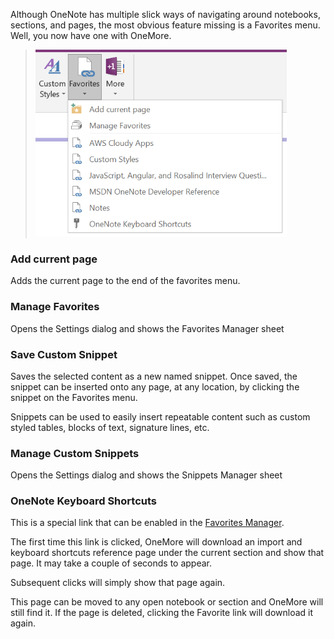 Although OneNote has multiple slick ways of navigating around notebooks, sections, and pages,
the most obvious feature missing is a Favorites menu. Well, you now have one with OneMore.

> ![Favorites Menu](images/FavoritesMenu.png)

### Add current page
Adds the current page to the end of the favorites menu.

### Manage Favorites
Opens the Settings dialog and shows the Favorites Manager sheet

### Save Custom Snippet
Saves the selected content as a new named snippet. Once saved, the snippet can be inserted onto any page, at any location, by clicking the snippet on the Favorites menu.

Snippets can be used to easily insert repeatable content such as custom styled tables, blocks of text, signature lines, etc.

### Manage Custom Snippets
Opens the Settings dialog and shows the Snippets Manager sheet

### OneNote Keyboard Shortcuts
This is a special link that can be enabled in the [Favorites Manager](Settings).

The first time this link is clicked, OneMore will download an import and keyboard shortcuts reference page under the current section and show that page. It may take a couple of seconds to appear.

Subsequent clicks will simply show that page again. 

This page can be moved to any open notebook or section and OneMore will still find it. If the page is deleted, clicking the Favorite link will download it again.
